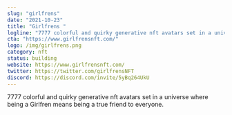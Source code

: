 ```yaml
---
slug: "girlfrens"
date: "2021-10-23"
title: "Girlfrens "
logline: "7777 colorful and quirky generative nft avatars set in a universe where being a Girlfren means being a true friend to everyone."
cta: "https://www.girlfrensnft.com/"
logo: /img/girlfrens.png
category: nft
status: building
website: https://www.girlfrensnft.com/
twitter: https://twitter.com/girlfrensNFT
discord: https://discord.com/invite/5yBq264UkU
---
```


7777 colorful and quirky generative nft avatars set in a universe where being a Girlfren means being a true friend to everyone.